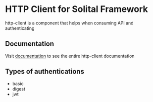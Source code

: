 # HTTP Client for Solital Framework

http-client is a component that helps when consuming API and authenticating

## Documentation

Visit [documentation](https://solital.github.io/docs-v1/http/) to see the entire http-client documentation

## Types of authentications

- basic
- digest
- jwt
